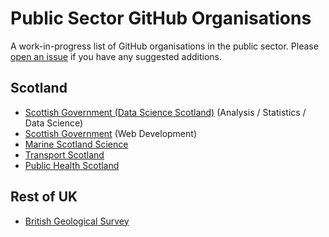 # Public Sector GitHub Organisations

A work-in-progress list of GitHub organisations in the public sector. Please [open an issue](https://github.com/DataScienceScotland/welcome/issues/new) if you have any suggested additions.

## Scotland 

* [Scottish Government (Data Science Scotland)](https://github.com/DataScienceScotland) (Analysis / Statistics / Data Science)
* [Scottish Government](https://github.com/scottishgovernment) (Web Development)
* [Marine Scotland Science](https://github.com/MarineScotlandScience)
* [Transport Scotland](https://github.com/TransportScotland)
* [Public Health Scotland](https://github.com/Public-Health-Scotland)

## Rest of UK
* [British Geological Survey](https://github.com/BritishGeologicalSurvey)
